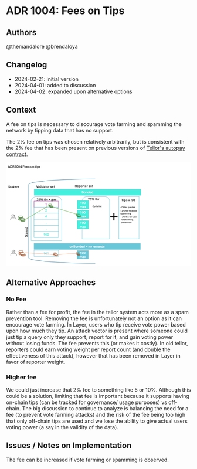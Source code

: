 # ADR 1004: Fees on Tips

## Authors

@themandalore
@brendaloya

## Changelog

- 2024-02-21: initial version
- 2024-04-01: added to discussion
- 2024-04-02: expanded upon alternative options

## Context

A fee on tips is necessary to discourage vote farming and spamming the network by tipping data that has no support. 

The 2% fee on tips was chosen relatively arbitrarily, but is consistent with the 2% fee that has been present on previous versions of [Tellor's autopay contract](https://github.com/tellor-io/autoPay). 

 ![ adr1004](./graphics/adr1004.png)

## Alternative Approaches

### No Fee

Rather than a fee for profit, the fee in the tellor system acts more as a spam prevention tool. Removing the fee is unfortunately not an option as it can encourage vote farming. In Layer, users who tip receive vote power based upon how much they tip.  An attack vector is present where someone could just tip a query only they support, report for it, and gain voting power without losing funds.  The fee prevents this (or makes it costly).  In old tellor, reporters could earn voting weight per report count (and double the effectiveness of this attack), however that has been removed in Layer in favor of reporter weight. 

### Higher fee

We could just increase that 2% fee to something like 5 or 10%.  Although this could be a solution, limiting that fee is important because it supports having on-chain tips (can be tracked for governance/ usage purposes) vs off-chain.  The big discussion to continue to analyze is balancing the need for a fee (to prevent vote farming attacks) and the risk of the fee being too high that only off-chain tips are used and we lose the ability to give actual users voting power (a say in the validity of the data).   


## Issues / Notes on Implementation

The fee can be increased if vote farming or spamming is observed. 